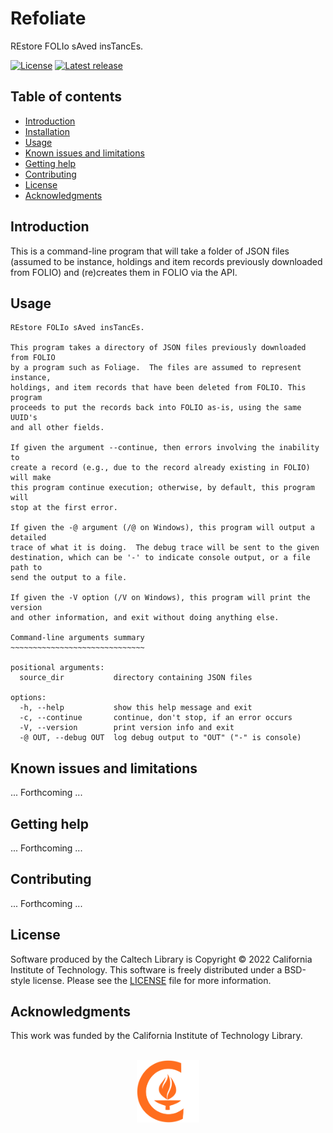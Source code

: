 # Refoliate

REstore FOLIo sAved insTancEs.

[![License](https://img.shields.io/badge/License-BSD--like-lightgrey.svg?style=flat-square)](https://github.com/caltechlibrary/refoliate/LICENSE)
[![Latest release](https://img.shields.io/github/v/release/caltechlibrary/refoliate.svg?style=flat-square&color=b44e88)](https://github.com/caltechlibrary/refoliate/releases)


## Table of contents

* [Introduction](#introduction)
* [Installation](#installation)
* [Usage](#usage)
* [Known issues and limitations](#known-issues-and-limitations)
* [Getting help](#getting-help)
* [Contributing](#contributing)
* [License](#license)
* [Acknowledgments](#authors-and-acknowledgments)


## Introduction

This is a command-line program that will take a folder of JSON files (assumed to be instance, holdings and item records previously downloaded from FOLIO) and (re)creates them in FOLIO via the API.


## Usage

```
REstore FOLIo sAved insTancEs.

This program takes a directory of JSON files previously downloaded from FOLIO
by a program such as Foliage.  The files are assumed to represent instance,
holdings, and item records that have been deleted from FOLIO. This program
proceeds to put the records back into FOLIO as-is, using the same UUID's
and all other fields.

If given the argument --continue, then errors involving the inability to
create a record (e.g., due to the record already existing in FOLIO) will make
this program continue execution; otherwise, by default, this program will
stop at the first error.

If given the -@ argument (/@ on Windows), this program will output a detailed
trace of what it is doing.  The debug trace will be sent to the given
destination, which can be '-' to indicate console output, or a file path to
send the output to a file.

If given the -V option (/V on Windows), this program will print the version
and other information, and exit without doing anything else.

Command-line arguments summary
~~~~~~~~~~~~~~~~~~~~~~~~~~~~~~

positional arguments:
  source_dir           directory containing JSON files

options:
  -h, --help           show this help message and exit
  -c, --continue       continue, don't stop, if an error occurs
  -V, --version        print version info and exit
  -@ OUT, --debug OUT  log debug output to "OUT" ("-" is console)
```


## Known issues and limitations

... Forthcoming ...


## Getting help

... Forthcoming ...


## Contributing

... Forthcoming ...


## License

Software produced by the Caltech Library is Copyright © 2022 California Institute of Technology.  This software is freely distributed under a BSD-style license.  Please see the [LICENSE](LICENSE) file for more information.


## Acknowledgments

This work was funded by the California Institute of Technology Library.

<div align="center">
  <br>
  <a href="https://www.caltech.edu">
    <img width="100" height="100" src="https://raw.githubusercontent.com/caltechlibrary/refoliate/main/.graphics/caltech-round.png">
  </a>
</div>
